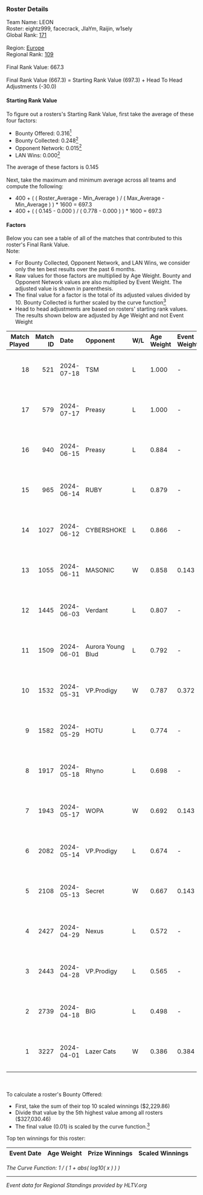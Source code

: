 ### Roster Details<br />
Team Name: LEON<br />
Roster: eightz999, facecrack, JIaYm, Raijin, w1sely<br />
Global Rank: [171](../standings_global.md)<br />
<br />
Region: [Europe]( ../standings_europe.md)<br />
Regional Rank: [109]( ../standings_europe.md)<br />
<br />
Final Rank Value:  667.3<br />
<br />
Final Rank Value (667.3) = Starting Rank Value (697.3) + Head To Head Adjustments (-30.0)<br />

#### Starting Rank Value<br />
To figure out a rosters's Starting Rank Value, first take the average of these four factors:<br />
- Bounty Offered: 0.316[<sup>1</sup>](#table2)
- Bounty Collected: 0.248[<sup>2</sup>](#table1)
- Opponent Network: 0.015[<sup>2</sup>](#table1)
- LAN Wins: 0.000[<sup>2</sup>](#table1)

The average of these factors is 0.145<br />
<br />
Next, take the maximum and minimum average across all teams and compute the following:<br />
- 400 + ( ( Roster_Average - Min_Average ) / ( Max_Average - Min_Average ) ) * 1600 = 697.3
- 400 + ( ( 0.145 - 0.000 ) / ( 0.778 - 0.000 ) ) * 1600 = 697.3


#### Factors<br />
Below you can see a table of all of the matches that contributed to this roster's Final Rank Value.<br />
Note:<br />

- For Bounty Collected, Opponent Network, and LAN Wins, we consider only the ten best results over the past 6 months.
- Raw values for those factors are multiplied by Age Weight. Bounty and Opponent Network values are also multiplied by Event Weight. The adjusted value is shown in parenthesis.
- The final value for a factor is the total of its adjusted values divided by 10. Bounty Collected is further scaled by the curve function[<sup>3</sup>](#curveFunction)
- Head to head adjustments are based on rosters' starting rank values. The results shown below are adjusted by Age Weight and not Event Weight
<span id="table1"></span><br />


| Match Played | Match ID | Date       | Opponent          | W/L | Age Weight | Event Weight | Bounty Collected | Opponent Network | LAN Wins  | H2H Adj. | Roster                                      |
| -: | -: | :- | :- | :- | :- | :- | :- | :- | :- | -: | :- |
|           18 |      521 | 2024-07-18 | TSM               | L   | 1.000      | -            | -                | -                | -         |    -3.48 | eightz999, facecrack, JIaYm, Raijin, w1sely |
|           17 |      579 | 2024-07-17 | Preasy            | L   | 1.000      | -            | -                | -                | -         |   -11.27 | eightz999, facecrack, JIaYm, Raijin, w1sely |
|           16 |      940 | 2024-06-15 | Preasy            | L   | 0.884      | -            | -                | -                | -         |    -9.86 | eightz999, facecrack, JIaYm, Raijin, w1sely |
|           15 |      965 | 2024-06-14 | RUBY              | L   | 0.879      | -            | -                | -                | -         |    -6.46 | eightz999, facecrack, JIaYm, Raijin, w1sely |
|           14 |     1027 | 2024-06-12 | CYBERSHOKE        | L   | 0.866      | -            | -                | -                | -         |    -7.00 | eightz999, facecrack, JIaYm, Raijin, w1sely |
|           13 |     1055 | 2024-06-11 | MASONIC           | W   | 0.858      | 0.143        | 0.009 (0.001)    | 0.086 (0.011)    | 0 (0.000) |    16.42 | eightz999, facecrack, JIaYm, Raijin, w1sely |
|           12 |     1445 | 2024-06-03 | Verdant           | L   | 0.807      | -            | -                | -                | -         |    -5.71 | eightz999, facecrack, JIaYm, Raijin, w1sely |
|           11 |     1509 | 2024-06-01 | Aurora Young Blud | L   | 0.792      | -            | -                | -                | -         |    -8.19 | eightz999, facecrack, JIaYm, Raijin, w1sely |
|           10 |     1532 | 2024-05-31 | VP.Prodigy        | W   | 0.787      | 0.372        | 0.026 (0.008)    | 0.405 (0.119)    | 0 (0.000) |    19.44 | eightz999, facecrack, JIaYm, Raijin, w1sely |
|            9 |     1582 | 2024-05-29 | HOTU              | L   | 0.774      | -            | -                | -                | -         |   -12.62 | eightz999, facecrack, JIaYm, Raijin, w1sely |
|            8 |     1917 | 2024-05-18 | Rhyno             | L   | 0.698      | -            | -                | -                | -         |    -3.50 | eightz999, facecrack, JIaYm, Raijin, w1sely |
|            7 |     1943 | 2024-05-17 | WOPA              | W   | 0.692      | 0.143        | 0.001 (0.000)    | 0.127 (0.013)    | 0 (0.000) |     8.81 | eightz999, facecrack, JIaYm, Raijin, w1sely |
|            6 |     2082 | 2024-05-14 | VP.Prodigy        | L   | 0.674      | -            | -                | -                | -         |    -5.57 | eightz999, facecrack, JIaYm, Raijin, w1sely |
|            5 |     2108 | 2024-05-13 | Secret            | W   | 0.667      | 0.143        | 0.000 (0.000)    | 0.060 (0.006)    | 0 (0.000) |     6.54 | eightz999, facecrack, JIaYm, Raijin, w1sely |
|            4 |     2427 | 2024-04-29 | Nexus             | L   | 0.572      | -            | -                | -                | -         |    -5.39 | eightz999, facecrack, JIaYm, Raijin, w1sely |
|            3 |     2443 | 2024-04-28 | VP.Prodigy        | L   | 0.565      | -            | -                | -                | -         |    -4.87 | eightz999, facecrack, JIaYm, Raijin, w1sely |
|            2 |     2739 | 2024-04-18 | BIG               | L   | 0.498      | -            | -                | -                | -         |    -0.81 | eightz999, facecrack, JIaYm, Raijin, w1sely |
|            1 |     3227 | 2024-04-01 | Lazer Cats        | W   | 0.386      | 0.384        | 0.002 (0.000)    | 0.000 (0.000)    | 0 (0.000) |     3.53 | eightz999, facecrack, JIaYm, Raijin, w1sely |

<br />
<span id="table2"></span><br />
To calculate a roster's Bounty Offered:<br />

- First, take the sum of their top 10 scaled winnings ($2,229.86)
- Divide that value by the 5th highest value among all rosters ($327,030.46)
- The final value (0.01) is scaled by the curve function.[<sup>3</sup>](#curveFunction)

Top ten winnings for this roster:<br />

| Event Date | Age Weight | Prize Winnings | Scaled Winnings |
| :- | -: | :- | :- |


<span id="curveFunction"></span>_The Curve Function: 1 / ( 1 + abs( log10( x ) ) )_<br />

---
_Event data for Regional Standings provided by HLTV.org_<br />
